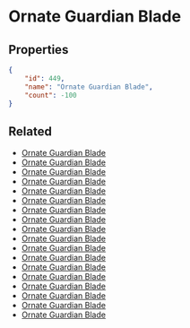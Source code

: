 # Ornate Guardian Blade

<no description available>

## Properties

```json
{
    "id": 449,
    "name": "Ornate Guardian Blade",
    "count": -100
}
```

## Related

- [Ornate Guardian Blade](../items/14099-ornate-guardian-blade.md)
- [Ornate Guardian Blade](../items/14100-ornate-guardian-blade.md)
- [Ornate Guardian Blade](../items/14101-ornate-guardian-blade.md)
- [Ornate Guardian Blade](../items/14102-ornate-guardian-blade.md)
- [Ornate Guardian Blade](../items/14103-ornate-guardian-blade.md)
- [Ornate Guardian Blade](../items/14104-ornate-guardian-blade.md)
- [Ornate Guardian Blade](../items/14105-ornate-guardian-blade.md)
- [Ornate Guardian Blade](../items/14106-ornate-guardian-blade.md)
- [Ornate Guardian Blade](../items/14107-ornate-guardian-blade.md)
- [Ornate Guardian Blade](../items/14108-ornate-guardian-blade.md)
- [Ornate Guardian Blade](../items/14109-ornate-guardian-blade.md)
- [Ornate Guardian Blade](../items/14110-ornate-guardian-blade.md)
- [Ornate Guardian Blade](../items/14111-ornate-guardian-blade.md)
- [Ornate Guardian Blade](../items/14112-ornate-guardian-blade.md)
- [Ornate Guardian Blade](../items/14113-ornate-guardian-blade.md)
- [Ornate Guardian Blade](../items/14114-ornate-guardian-blade.md)
- [Ornate Guardian Blade](../items/14115-ornate-guardian-blade.md)
- [Ornate Guardian Blade](../items/14259-ornate-guardian-blade.md)

